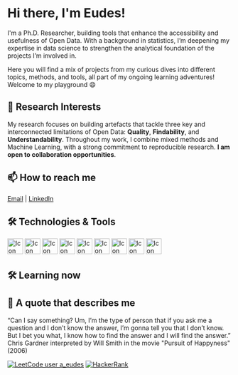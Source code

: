 # Hi there, I'm Eudes! 
I'm a Ph.D. Researcher, building tools that enhance the accessibility and usefulness of Open Data. With a background in statistics, I’m deepening my expertise in data science to strengthen the analytical foundation of the projects I’m involved in. 

Here you will find a mix of projects from my curious dives into different topics, methods, and tools, all part of my ongoing learning adventures! Welcome to my playground 😄

## 🌱 Research Interests
My research focuses on building artefacts that tackle three key and interconnected limitations of Open Data: **Quality**, **Findability**, and **Understandability**. Throughout my work, I combine mixed methods and Machine Learning, with a strong commitment to reproducible research. **I am open to collaboration opportunities**.

## 📫 How to reach me
[Email](mailto:eudes1adiba11@gmail.com) | [LinkedIn](https://www.linkedin.com/in/eudes-adiba/)


## 🛠️ Technologies & Tools
  [<img height="35px" width="35px" alt="Icon" src="https://skillicons.dev/icons?i=python"/>](#)
  [<img height="35px" width="35px" alt="Icon" src="https://skillicons.dev/icons?i=r"/>](#)
  [<img height="35px" width="35px" alt="Icon" src="https://github.com/posit-dev/positron/blob/main/positron-product-icons/positron.png"/>](#)
  [<img height="35px" width="35px" alt="Icon" src="https://skillicons.dev/icons?i=postgres"/>](#)
  [<img height="35px" width="35px" alt="Icon" src="https://skillicons.dev/icons?i=mysql"/>](#)
  [<img height="35px" width="35px" alt="Icon" src="https://skillicons.dev/icons?i=css"/>](#)
  [<img height="35px" width="35px" alt="Icon" src="https://skillicons.dev/icons?i=vscode"/>](#)
  [<img height="35px" width="35px" alt="Icon" src="https://skillicons.dev/icons?i=github"/>](#)
  [<img height="35px" width="35px" alt="Icon" src="https://skillicons.dev/icons?i=notion"/>](#)

## 🛠️ Learning now 



## 💬 A quote that describes me 
“Can I say something? Um, I’m the type of person that if you ask me a question and I don’t know the answer, I’m gonna tell you that I don’t know. But I bet you what, I know how to find the answer and I will find the answer.” Chris Gardner interpreted by Will Smith in the movie "Pursuit of Happyness" (2006)

[![LeetCode user a_eudes](https://img.shields.io/badge/dynamic/json?style=flat&labelColor=black&color=%23ffa116&label=leetcode&query=solvedOverTotal&url=https%3A%2F%2Fleetcode-badge.vercel.app%2Fapi%2Fusers%2F/a_eudes&logo=leetcode&logoColor=yellow)](https://leetcode.com/a_eudes/)
[![HackerRank](https://img.shields.io/badge/HackerRank-Profile-brightgreen?logo=hackerrank&logoColor=white&labelColor=2EC866&color=2EC866)](https://www.hackerrank.com/eudes1adiba11)

